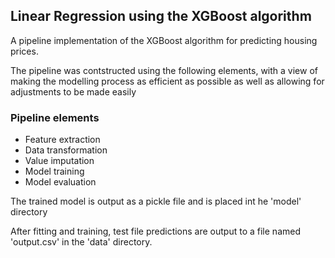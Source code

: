 <h2>Linear Regression using the XGBoost algorithm</h2>

<p>A pipeline implementation of the XGBoost algorithm for predicting housing prices.</p>

<p>The pipeline was contstructed using the following elements, with a view of making the modelling process as efficient as possible as well as allowing for adjustments to be made easily</p>

<p><h3>Pipeline elements</h3><ul>
<li>Feature extraction</li>
<li>Data transformation</li>
<li>Value imputation</li>
<li>Model training</li>
<li>Model evaluation</li>
</ul></p>

<p>The trained model is output as a pickle file and is placed int he 'model' directory
<p>After fitting and training, test file predictions are output to a file named 'output.csv' in the 'data' directory.</p>
